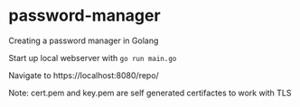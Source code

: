 # password-manager
Creating a password manager in Golang

Start up local webserver with `go run main.go`

Navigate to https://localhost:8080/repo/

Note: cert.pem and key.pem are self generated certifactes to work with TLS

